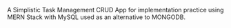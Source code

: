 A Simplistic Task Management CRUD App for implementation practice using MERN Stack with MySQL used as an alternative to MONGODB.
